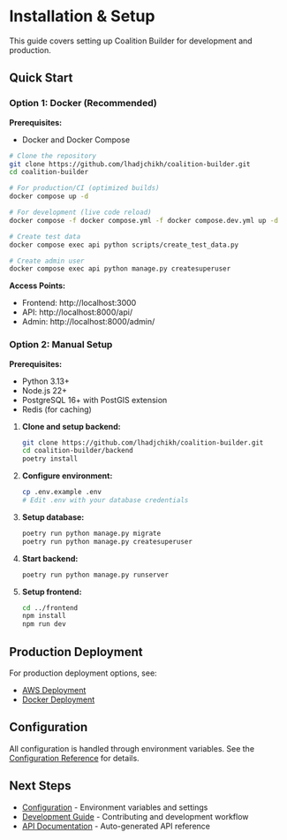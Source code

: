 # Installation & Setup

This guide covers setting up Coalition Builder for development and production.

## Quick Start

### Option 1: Docker (Recommended)

**Prerequisites:**

- Docker and Docker Compose

```bash
# Clone the repository
git clone https://github.com/lhadjchikh/coalition-builder.git
cd coalition-builder

# For production/CI (optimized builds)
docker compose up -d

# For development (live code reload)
docker compose -f docker compose.yml -f docker compose.dev.yml up -d

# Create test data
docker compose exec api python scripts/create_test_data.py

# Create admin user
docker compose exec api python manage.py createsuperuser
```

**Access Points:**

- Frontend: http://localhost:3000
- API: http://localhost:8000/api/
- Admin: http://localhost:8000/admin/

### Option 2: Manual Setup

**Prerequisites:**

- Python 3.13+
- Node.js 22+
- PostgreSQL 16+ with PostGIS extension
- Redis (for caching)

1. **Clone and setup backend:**

   ```bash
   git clone https://github.com/lhadjchikh/coalition-builder.git
   cd coalition-builder/backend
   poetry install
   ```

2. **Configure environment:**

   ```bash
   cp .env.example .env
   # Edit .env with your database credentials
   ```

3. **Setup database:**

   ```bash
   poetry run python manage.py migrate
   poetry run python manage.py createsuperuser
   ```

4. **Start backend:**

   ```bash
   poetry run python manage.py runserver
   ```

5. **Setup frontend:**
   ```bash
   cd ../frontend
   npm install
   npm run dev
   ```

## Production Deployment

For production deployment options, see:

- [AWS Deployment](deployment/aws.md)
- [Docker Deployment](deployment/docker.md)

## Configuration

All configuration is handled through environment variables. See the [Configuration Reference](configuration.md) for details.

## Next Steps

- [Configuration](configuration.md) - Environment variables and settings
- [Development Guide](development.md) - Contributing and development workflow
- [API Documentation](https://lhadjchikh.github.io/coalition-builder/api/) - Auto-generated API reference
